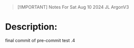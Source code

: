> [!IMPORTANT] Notes For Sat Aug 10 2024 JL ArgonV3 

 # Description: 

 final commit of pre-commit test .4
